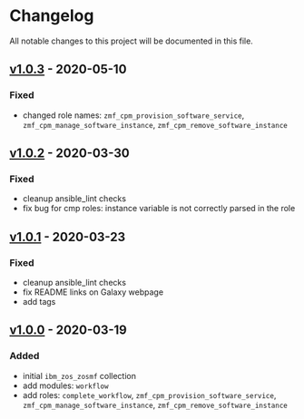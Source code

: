 # Changelog
All notable changes to this project will be documented in this file.

## [v1.0.3](https://github.com/IBM/ibm_zos_zosmf/releases/tag/v1.0.3) - 2020-05-10
### Fixed
- changed role names: `zmf_cpm_provision_software_service`, `zmf_cpm_manage_software_instance`, `zmf_cpm_remove_software_instance`

## [v1.0.2](https://github.com/IBM/ibm_zos_zosmf/releases/tag/v1.0.2) - 2020-03-30
### Fixed
- cleanup ansible_lint checks
- fix bug for cmp roles: instance variable is not correctly parsed in the role

## [v1.0.1](https://github.com/IBM/ibm_zos_zosmf/releases/tag/v1.0.1) - 2020-03-23
### Fixed
- cleanup ansible_lint checks
- fix README links on Galaxy webpage
- add tags

## [v1.0.0](https://github.com/IBM/ibm_zos_zosmf/releases/tag/v1.0.0) - 2020-03-19
### Added
- initial `ibm_zos_zosmf` collection
- add modules: `workflow`
- add roles: `complete_workflow`, `zmf_cpm_provision_software_service`, `zmf_cpm_manage_software_instance`, `zmf_cpm_remove_software_instance`

